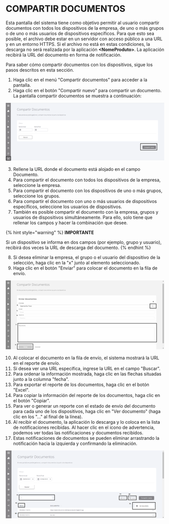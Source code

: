 # COMPARTIR DOCUMENTOS

Esta pantalla del sistema tiene como objetivo permitir al usuario compartir documentos con todos los dispositivos de la empresa, de uno o más grupos o de uno o más usuarios de dispositivos específicos. Para que esto sea posible, el archivo debe estar en un servidor con acceso público a una URL y en un entorno HTTPS. Si el archivo no está en estas condiciones, la descarga no será realizada por la aplicación **\<NomeProduto>**. La aplicación recibirá la URL del documento en forma de notificación.

Para saber cómo compartir documentos con los dispositivos, sigue los pasos descritos en esta sección.

1. Haga clic en el menú "Compartir documentos" para acceder a la pantalla.
2. Haga clic en el botón "Compartir nuevo" para compartir un documento. La pantalla compartir documentos se muestra a continuación:

![](<.gitbook/assets/0 (13).png>)

3. Rellene la URL donde el documento está alojado en el campo Documento.
4. Para compartir el documento con todos los dispositivos de la empresa, seleccione la empresa.
5. Para compartir el documento con los dispositivos de uno o más grupos, seleccione los grupos.
6. Para compartir el documento con uno o más usuarios de dispositivos específicos, seleccione los usuarios de dispositivos.
7. También es posible compartir el documento con la empresa, grupos y usuarios de dispositivos simultáneamente. Para ello, solo tiene que rellenar los campos y hacer la combinación que desee.

{% hint style="warning" %}
**IMPORTANTE**

Si un dispositivo se informa en dos campos (por ejemplo, grupo y usuario), recibirá dos veces la URL de descarga del documento.
{% endhint %}

8. Si desea eliminar la empresa, el grupo o el usuario del dispositivo de la selección, haga clic en la "x" junto al elemento seleccionado.
9. Haga clic en el botón "Enviar" para colocar el documento en la fila de envío.

![](<.gitbook/assets/1 (13).png>)

10. Al colocar el documento en la fila de envío, el sistema mostrará la URL en el reporte de envío.
11. Si desea ver una URL específica, ingrese la URL en el campo "Buscar".
12. Para ordenar la información mostrada, haga clic en las flechas situadas junto a la columna "fecha".
13. Para exportar el reporte de los documentos, haga clic en el botón "Excel".
14. Para copiar la información del reporte de los documentos, haga clic en el botón "Copiar".
15. Para ver o generar un reporte con el estado de envío del documento para cada uno de los dispositivos, haga clic en "Ver documento" (haga clic en los "..." al final de la línea).
16. Al recibir el documento, la aplicación lo descarga y lo coloca en la lista de notificaciones recibidas. Al hacer clic en el icono de advertencia, podemos ver todas las notificaciones y documentos recibidos.
17. Estas notificaciones de documentos se pueden eliminar arrastrando la notificación hacia la izquierda y confirmando la eliminación.

![](<.gitbook/assets/2 (13).png>)
